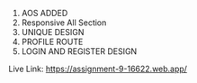 1. AOS ADDED
2. Responsive All Section
3. UNIQUE DESIGN
4. PROFILE ROUTE
5. LOGIN AND REGISTER DESIGN


Live Link:  https://assignment-9-16622.web.app/
